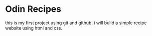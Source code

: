 # Odin Recipes 
this is my first project using git and github. i will bulid a simple recipe website using html and css.

